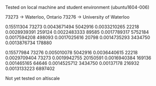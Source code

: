 Tested on local machine and student environment (ubuntu1604-006)

73273	-> Waterloo, Ontario
73276	-> University of Waterloo

0.15511304	73273
0.0043671494	5042916
0.0033210265	22218
0.0028939391	259124
0.0022483333	89585
0.0017789317	5752184
0.0017594208	498093
0.0017025616	20798
0.0014735293	3434750
0.0013876734	178880

0.15577984	73276
0.005010078	5042916
0.0036440615	22218
0.0029709404	73273
0.0019942755	20150591
0.0016940384	169136
0.001465165	64646
0.0014525712	3434750
0.00137178	216932
0.0013133223	6897402


Not yet tested on altiscale
